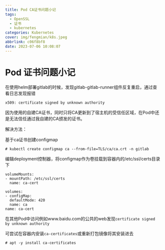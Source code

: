 ```yaml
---
title: Pod CA证书问题小记
tags:
  - OpenSSL
  - 证书
  - kubernetes
categories: Kubernetes
cover: img/fengmian/k8s.jpeg
abbrlink: c06f8bf8
date: 2023-07-06 10:08:07
---
```

# Pod 证书问题小记

在使用helm部署gitlab的时候，发现gitlab-gitlab-runner组件反复重启，通过查看日志发现报错

`x509: certificate signed by unknown authority`

因为使用的自建CA证书，同时只将CA更新到了宿主机的受信任区域，在Pod中还是无法信任通过我自建的CA颁发的证书。

解决方法：

基于ca证书创建configmap

```shell
# kubectl create configmap ca --from-file=TLS/ca/ca.crt -n gitlab
```

编辑deployment控制器，将configmap作为卷挂载到容器内的/etc/ssl/certs目录下

```shell
volumeMounts:
- mountPath: /etc/ssl/certs
  name: ca-cert
         
volumes:
- configMap:
  defaultMode: 420
  name: ca
name: ca-cert
```



在其他Pod中访问例如www.baidu.com的公共的web发现`certificate signed by unknown authority`

可尝试在容器内安装`ca-certificates`或重新打包镜像将其安装进去

```shell
# apt -y install ca-certificates
```



